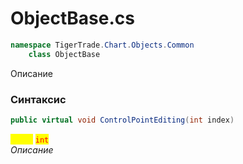 
# ObjectBase.cs
```csharp
namespace TigerTrade.Chart.Objects.Common  
    class ObjectBase
```

Описание

### Синтаксис
```csharp
public virtual void ControlPointEditing(int index)
```

<mark style="color:yellow;">**`index`**</mark> <mark style="color:red;">`int`</mark>  
 *Описание*  
  

                    
                    
